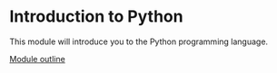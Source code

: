 # Introduction to Python

This module will introduce you to the Python programming language. 

[Module outline](0_outline.md)
